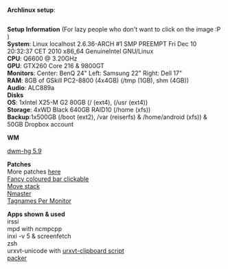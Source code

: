 <b>Archlinux setup</b>:

<a href="http://i72.photobucket.com/albums/i186/xxsashixx/screenFetch-2011-01-05_16-02-41.png" target="_blank"><img 
src="http://i72.photobucket.com/albums/i186/xxsashixx/screenFetch-2011-01-05_16-02-41.png" border="0" alt="" ></a>

<b>Setup Information</b> (For lazy people who don't want to click on the image :P ) <br />
<b>System</b>: Linux localhost 2.6.36-ARCH #1 SMP PREEMPT Fri Dec 10 20:32:37 CET 2010 x86_64 GenuineIntel GNU/Linux<br />
<b>CPU</b>: Q6600 @ 3.20GHz<br />
<b>GPU</b>: GTX260 Core 216 & 9800GT <br />
<b>Monitors</b>: Center: BenQ 24" Left: Samsung 22" Right: Dell 17"<br />
<b>RAM</b>: 8GB of GSkill PC2-8800 (4x4GB) (/tmp (1GB), shm (4GB))<br />
<b>Audio</b>: ALC889a<br />
<b>Disks</b><br>
<b>OS</b>: 1xIntel X25-M G2 80GB (/ (ext4), (/usr (ext4))<br />
<b>Storage</b>: 4xWD Black 640GB RAID10 (/home (xfs))<br />
<b>Backup</b>:1x500GB (/boot (ext2), /var (reiserfs) & /home/android (xfs)) & 50GB Dropbox account <br />

<b>WM</b>

<a href="http://dwm.suckless.org">dwm-hg 5.9</a>

<b>Patches</b><br />
More patches <a href="http://dwm.suckless.org/patches/">here</a><br />
<a href="http://dwm.suckless.org/patches/fancycoloredbarclickable">Fancy coloured bar clickable</a><br />
<a href="http://dwm.suckless.org/patches/movestack">Move stack</a><br />
<a href="http://dwm.suckless.org/patches/nmaster">Nmaster</a><br />
<a href="http://www.mail-archive.com/dev@suckless.org/msg06521.html">Tagnames Per Monitor</a><br />


<b>Apps shown & used</b> <br />
irssi <br />
mpd with ncmpcpp <br />
inxi -v 5 & screenfetch <br />
zsh <br />
urxvt-unicode with <a href="http://aur.archlinux.org/packages.php?ID=35526">urxvt-clipboard script</a><br />
<a href="http://aur.archlinux.org/packages.php?ID=33378">packer</a>
